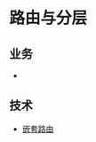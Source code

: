 # 路由与分层

## 业务

-

## 技术

- [嵌套路由](https://router.vuejs.org/zh/guide/essentials/nested-routes.html)
